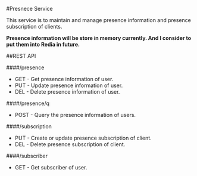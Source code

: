#Presnece Service

This service is to maintain and manage presence information and presence subscription of clients.

**Presence information will be store in memory currently. And I consider to put them into Redia in future.**

##REST API

####/presence
* GET - Get presence information of user.
* PUT - Update presence information of user.
* DEL - Delete presence information of user.

####/presence/q
* POST - Query the presence information of users.

####/subscription
* PUT - Create or update presence subscription of client.
* DEL - Delete presence subscription of client.

####/subscriber
* GET - Get subscriber of user.